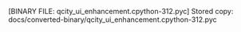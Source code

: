 [BINARY FILE: qcity_ui_enhancement.cpython-312.pyc]
Stored copy: docs/converted-binary/qcity_ui_enhancement.cpython-312.pyc
